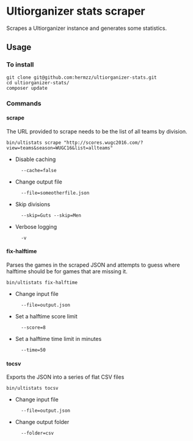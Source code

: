 # Ultiorganizer stats scraper

Scrapes a Ultiorganizer instance and generates some statistics.

## Usage

### To install

    git clone git@github.com:hermzz/ultiorganizer-stats.git
    cd ultiorganizer-stats/
    composer update

### Commands

#### scrape

The URL provided to scrape needs to be the list of all teams by division.

    bin/ultistats scrape "http://scores.wugc2016.com/?view=teams&season=WUGC16&list=allteams"

* Disable caching

        --cache=false

* Change output file

        --file=someotherfile.json

* Skip divisions

        --skip=Guts --skip=Men

* Verbose logging

        -v

#### fix-halftime

Parses the games in the scraped JSON and attempts to guess where halftime should be for games that are missing it.

    bin/ultistats fix-halftime

* Change input file

        --file=output.json

* Set a halftime score limit

        --score=8

* Set a halftime time limit in minutes

        --time=50

#### tocsv

Exports the JSON into a series of flat CSV files

    bin/ultistats tocsv

* Change input file

        --file=output.json

* Change output folder

        --folder=csv